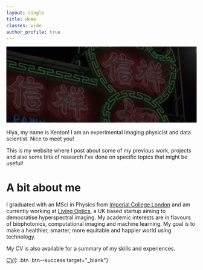```yaml
---
layout: single
title: Home
classes: wide
author_profile: true
---
```


![alt text](/files/neon.jpg "Title")

Hiya, my name is Kenton! I am an experimental imaging physicist and data scientist. Nice to meet you!

This is my website where I post about some of my previous work, projects and also some bits of research I've done on specific topics that might be useful!

# A bit about me

I graduated with an MSci in Physics from [Imperial College London](https://www.imperial.ac.uk/) and am currently working at [Living Optics](https://www.livingoptics.com/), a UK based startup aiming to democratise hyperspectral imaging. My academic interests are in flavours of biophotonics, computational imaging and machine learning. My goal is to make a healthier, smarter, more equitable and happier world using technology.

My CV is also available for a summary of my skills and experiences.

[CV](https://drive.google.com/file/d/1nw0Bx9TCicfTUuiIPozeeRx5rqey9Ola/preview){: .btn .btn--success target="_blank"}
